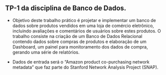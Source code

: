 ## TP-1 da disciplina de Banco de Dados.

- Objetivo deste trabalho prático é projetar e implementar um banco de dados sobre produtos vendidos em uma loja de comércio eletrônico, incluindo avaliações e comentários de usuários sobre estes produtos. O trabalho consiste na criação de um Banco de Dados Relacional contendo dados sobre compras de produtos e elaboração de um Dashboard, um painel para monitoramento dos dados de compra, gerando uma série de relatórios.

- Dados de entrada será o “Amazon product co-purchasing network metadata” que faz parte do Stanford Network Analysis Project (SNAP).
